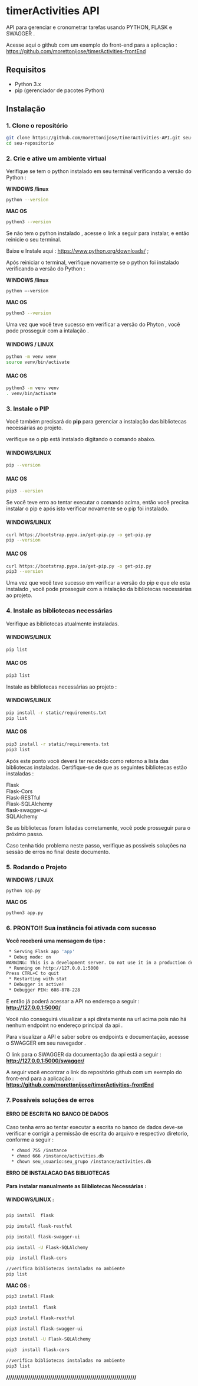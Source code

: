 # timerActivities API
API  para gerenciar e cronometrar  tarefas usando PYTHON, FLASK e SWAGGER .

Acesse aqui  o github com um exemplo do front-end para a aplicação : https://github.com/morettonijose/timerActivities-frontEnd
 
## Requisitos

- Python 3.x
- pip (gerenciador de pacotes Python)

## Instalação


### 1. Clone o repositório

```bash
git clone https://github.com/morettonijose/timerActivities-API.git seu-repositorio
cd seu-repositorio
```



### 2.  Crie e ative um ambiente virtual



Verifique se tem o python instalado em seu terminal verificando a versão do Python   : 

**WINDOWS /linux**
```bash
python --version
```

**MAC OS**
```bash
python3 --version
```

 Se não tem o python instalado , acesse o link a seguir para instalar, e então reinicie o seu terminal.

Baixe e Instale aqui : https://www.python.org/downloads/ ; 

Após reiniciar o terminal, verifique novamente se  o python foi instalado verificando a versão do Python   : 

**WINDOWS /linux**
```bash
python —-version
```

**MAC OS**
```bash
python3 --version
```


Uma vez que você teve sucesso em verificar a versão do Phyton , você pode prosseguir com a intalação . 


#### WINDOWS / LINUX 
```bash
python -m venv venv
source venv/bin/activate
```


#### MAC OS
```bash
python3 -m venv venv
. venv/bin/activate
```






### 3.   Instale o PIP

Você também precisará do **pip** para gerenciar a instalação das bibliotecas necessárias ao projeto. 

verifique se o pip está instalado digitando o comando abaixo. 

#### WINDOWS/LINUX  
```bash
pip --version
```

#### MAC OS 
```bash
pip3 --version
```

Se você teve erro ao tentar executar o comando acima, então você precisa instalar o pip e após isto verificar novamente se o pip foi instalado.

#### WINDOWS/LINUX  
```bash
curl https://bootstrap.pypa.io/get-pip.py -o get-pip.py
pip --version
```

#### MAC OS 
```bash
curl https://bootstrap.pypa.io/get-pip.py -o get-pip.py
pip3 --version
```

Uma vez que você teve sucesso em verificar a versão do pip e que ele esta instalado , você pode prosseguir com a intalação da bibliotecas necessárias ao projeto. 






### 4.   Instale as bibliotecas necessárias

Verifique as bibliotecas atualmente instaladas.

#### WINDOWS/LINUX  
```bash
pip list
```

#### MAC OS 
```bash
pip3 list
```

Instale as bibliotecas necessárias ao projeto : 

#### WINDOWS/LINUX  
```bash
pip install -r static/requirements.txt
pip list
```


#### MAC OS  
```bash
pip3 install -r static/requirements.txt
pip3 list
```

Após este ponto você deverá ter recebido como retorno  a lista das bibliotecas instaladas. 
Certifique-se de que as seguintes bibliotecas estão instaladas : 

Flask            
Flask-Cors       
Flask-RESTful     
Flask-SQLAlchemy  
flask-swagger-ui  
SQLAlchemy        


Se as bibliotecas foram listadas corretamente, você pode prosseguir para o próximo passo. 

Caso tenha tido problema neste passo, verifique as possiveis soluções na sessão de erros no final deste documento. 



### 5. Rodando o Projeto

**WINDOWS / LINUX**
```bash
python app.py
```

**MAC OS**
```bash
python3 app.py
```


### 6. PRONTO!! Sua instância foi ativada com sucesso

**Você receberá uma mensagem do tipo :**
```bash
 * Serving Flask app 'app'
 * Debug mode: on
WARNING: This is a development server. Do not use it in a production deployment. Use a production WSGI server instead.
 * Running on http://127.0.0.1:5000
Press CTRL+C to quit
 * Restarting with stat
 * Debugger is active!
 * Debugger PIN: 608-878-228
```

E então já  poderá acessar a API no endereço a seguir  : **http://127.0.0.1:5000/**  

Você não conseguirá visualizar a api diretamente na url acima pois não há nenhum endpoint no endereço principal da api .

Para visualizar a API e saber sobre os endpoints e  documentação, acessse o SWAGGER em seu navegador .

O link para o SWAGGER da documentação da api está a seguir  : **http://127.0.0.1:5000/swagger/**

A seguir você  encontrar o link do repositório github com um exemplo do front-end para a aplicação :  
**https://github.com/morettonijose/timerActivities-frontEnd**







### 7. Possíveis soluções de erros


#### **ERRO DE ESCRITA NO BANCO DE DADOS**

Caso tenha erro ao tentar executar a escrita no banco de dados deve-se verificar e corrigir a permissão de escrita do arquivo e respectivo diretorio, conforme a seguir :  

```bash
  * chmod 755 /instance
  * chmod 666 /instance/activities.db
  * chown seu_usuario:seu_grupo /instance/activities.db
```

 

**ERRO DE INSTALACAO DAS BIBLIOTECAS**

####  **Para instalar manualmente as Blibliotecas  Necessárias :**


**WINDOWS/LINUX :**
```bash

pip install  flask

pip install flask-restful

pip install flask-swagger-ui

pip install -U Flask-SQLAlchemy

pip  install flask-cors

//verifica bibliotecas instaladas no ambiente
pip list
```



 
**MAC OS :**

```bash
pip3 install Flask
  
pip3 install  flask

pip3 install flask-restful

pip3 install flask-swagger-ui

pip3 install -U Flask-SQLAlchemy

pip3  install flask-cors

//verifica bibliotecas instaladas no ambiente
pip3 list
```
 
**/////////////////////////////////////////////////////////////////**



